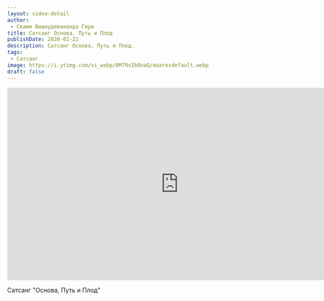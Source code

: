 ```yaml
---
layout: video-detail
author:
 - Свами Вишнудевананда Гири
title: Сатсанг Основа, Путь и Плод
publishDate: 2020-02-22
description: Сатсанг Основа, Путь и Плод. 
tags: 
 - Сатсанг
image: https://i.ytimg.com/vi_webp/0M79sIb8naQ/maxresdefault.webp
draft: false
---
```


<iframe width="790" height="444" src="https://www.youtube.com/embed/0M79sIb8naQ" frameborder="0" allowfullscreen=""></iframe> 

  Сатсанг "Основа, Путь и Плод"

  

 